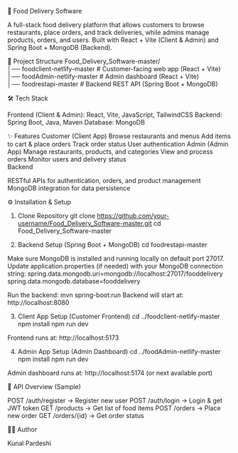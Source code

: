 🍴 Food Delivery Software

A full-stack food delivery platform that allows customers to browse restaurants, place orders, and track deliveries, while admins manage products, orders, and users.
Built with React + Vite (Client & Admin) and Spring Boot + MongoDB (Backend).

📂 Project Structure
Food_Delivery_Software-master/ <br>
│── foodclient-netlify-master   # Customer-facing web app (React + Vite)<br>
│── foodAdmin-netlify-master    # Admin dashboard (React + Vite)<br>
│── foodrestapi-master          # Backend REST API (Spring Boot + MongoDB)<br>

🛠️ Tech Stack

Frontend (Client & Admin): React, Vite, JavaScript, TailwindCSS
Backend: Spring Boot, Java, Maven
Database: MongoDB

✨ Features
Customer (Client App)
Browse restaurants and menus
Add items to cart & place orders
Track order status
User authentication
Admin (Admin App)
Manage restaurants, products, and categories
View and process orders
Monitor users and delivery status<br>
Backend

RESTful APIs for authentication, orders, and product management
MongoDB integration for data persistence<br>

⚙️ Installation & Setup
1. Clone Repository
git clone https://github.com/your-username/Food_Delivery_Software-master.git
cd Food_Delivery_Software-master

2. Backend Setup (Spring Boot + MongoDB)
cd foodrestapi-master


Make sure MongoDB is installed and running locally on default port 27017.
Update application.properties (if needed) with your MongoDB connection string:
spring.data.mongodb.uri=mongodb://localhost:27017/fooddelivery
spring.data.mongodb.database=fooddelivery


Run the backend:
mvn spring-boot:run
Backend will start at: http://localhost:8080

3. Client App Setup (Customer Frontend)
cd ../foodclient-netlify-master
npm install
npm run dev


Frontend runs at: http://localhost:5173

4. Admin App Setup (Admin Dashboard)
cd ../foodAdmin-netlify-master
npm install
npm run dev


Admin dashboard runs at: http://localhost:5174
 (or next available port)

🔗 API Overview (Sample)

POST /auth/register → Register new user
POST /auth/login → Login & get JWT token
GET /products → Get list of food items
POST /orders → Place new order
GET /orders/{id} → Get order status

👨‍💻 Author

Kunal Pardeshi
